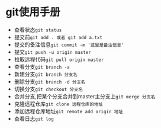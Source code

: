 # git使用手册
+ 查看状态`git status`
+ 提交前`git add . 或者 git add a.txt`
+ 提交的备注信息`git commit -m '这里是备注信息'`
+ 提交`git push -u origin master`
+ 拉取远程代码`git pull origin master`
+ 查看分支`git branch -a`
+ 新建分支`git branch 分支名`
+ 删除分支`git branch -d 分支名`
+ 切换分支`git checkout 分支名`
+ 合并分支,把某个分支合并到master主分支上`git merge 分支名`
+ 克隆远程仓库`git clone 远程仓库的地址`
+ 添加远程仓库地址`git remote add origin 地址`
+ 查看日志`git log`